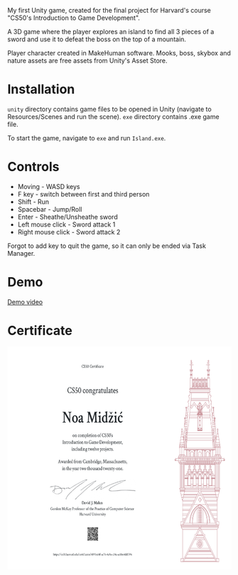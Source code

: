 My first Unity game, created for the final project for Harvard's course "CS50's Introduction to Game Development".

A 3D game where the player explores an island to find all 3 pieces of a sword and use it to defeat the boss on the top of a mountain.

Player character created in MakeHuman software.
Mooks, boss, skybox and nature assets are free assets from Unity's Asset Store.

# Installation

`unity` directory contains game files to be opened in Unity (navigate to Resources/Scenes and run the scene).
`exe` directory contains .exe game file.

To start the game, navigate to `exe` and run `Island.exe`.

# Controls

- Moving - WASD keys
- F key - switch between first and third person
- Shift - Run
- Spacebar - Jump/Roll
- Enter - Sheathe/Unsheathe sword
- Left mouse click - Sword attack 1
- Right mouse click - Sword attack 2

Forgot to add key to quit the game, so it can only be ended via Task Manager.

# Demo

[Demo video](https://www.dropbox.com/s/wbkl46dd70ym5am/island_prototype_demo.mp4?dl=0)

# Certificate

<img src="./CS50G.png" height="500">
